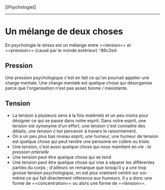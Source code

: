 [[Psychologie]]
___
# Un mélange de deux choses 
En psychologie le stress est un mélange entre ==tension== et ==pression== (causé par le monde extérieur)  ^86c2ed
## Pression
Une pression psychologique c'est en fait ce qu'on pourrait appeler une charge mentale. Une charge mentale est quelque chose qui désorganise parce que l'organisation n'est pas assez bonne / inexistante.
## Tension
- La tension a plusieurs sens à la fois matériels et un peu moins pour désigner ce qui se passe dans notre esprit. 
Dans notre esprit, une tension est synonyme d'un effort, une tension c'est connaitre des détails, une tension c'est percevoir à travers le raisonnement. 
- On a un peu plus bas niveau esprit, une humeur, une humeur de tension est quelque chose qui peut rendre une personne en colère ou triste. 
- Une tension, c'est aussi quelque chose qui nous maintient en vie : *la pression artérielle*
- Une tension peut être quelque chose qui se tend
- Une tension peut être quelque chose qui vise à séparer les différentes parties du corps ; d'ailleurs on remarque que lorsqu'il y a une trop grosse tension psychologique, on est plus vraiment centré sur soi-même ce qui fait directement réference aux humeurs.
Il y a donc une forme de ==concentration== ou alors une forme de ==tension==.